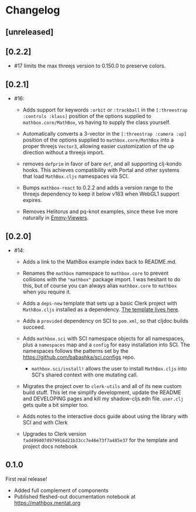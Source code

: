 # Changelog

## [unreleased]

## [0.2.2]

- #17 limits the max threejs version to 0.150.0 to preserve colors.

## [0.2.1]

- #16:

  - Adds support for keywords `:orbit` or `:trackball` in the `[:threestrap
    :controls :klass]` position of the options supplied to
    `mathbox.core/MathBox`, vs having to supply the class yourself.

  - Automatically converts a 3-vector in the `[:threestrap :camera :up]`
    position of the options supplied to `mathbox.core/MathBox` into a proper
    threejs `Vector3`, allowing easier customization of the up direction without
    a threejs import.

  - removes `defprim` in favor of bare `def`, and all supporting clj-kondo
    hooks. This achieves compatibility with Portal and other systems that load
    `MathBox.cljs` namespaces via SCI.

  - Bumps `mathbox-react` to 0.2.2 and adds a version range to the threejs
    dependency to keep it below v163 when WebGL1 support expires.

  - Removes Helitorus and pq-knot examples, since these live more naturally in
    [Emmy-Viewers](https://github.com/mentat-collective/emmy-viewers).

## [0.2.0]

- #14:

  - Adds a link to the MathBox example index back to README.md.

  - Renames the `mathbox` namespace to `mathbox.core` to prevent collisions with
    the `"mathbox"` package import. I was hesitant to do this, but of course you
    can always alias `mathbox.core` to `mathbox` when you require it.

  - Adds a `deps-new` template that sets up a basic Clerk project with
    `MathBox.cljs` installed as a dependency. [The template lives
    here](https://github.com/mentat-collective/MathBox.cljs/tree/main/resources/mathbox/clerk).

  - Adds a `provided` dependency on SCI to `pom.xml`, so that cljdoc builds
    succeed.

  - Adds `mathbox.sci` with SCI namespace objects for all namespaces, plus a
    `namespaces` map and a `config` for easy installation into SCI. The
    namespaces follows the patterns set by the
    https://github.com/babashka/sci.configs repo.

    - `mathbox.sci/install!` allows the user to install `MathBox.cljs` into
      SCI's shared context with one mutating call.

  - Migrates the project over to `clerk-utils` and all of its new custom build
    stuff. This let me simplify development, update the README and DEVELOPING
    pages and kill my shadow-cljs.edn file. `user.clj` gets quite a bit simpler
    too.

  - Adds notes to the interactive docs guide about using the library with SCI
    and with Clerk

  - Upgrades to Clerk version `fad499407d979916d21b33cc7e46e73f7a485e37` for the
    template and project docs notebook

## 0.1.0

First real release!

- Added full complement of components
- Published fleshed-out documentation notebook at https://mathbox.mentat.org

